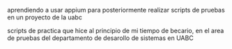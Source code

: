 aprendiendo a usar appium para posteriormente realizar scripts de pruebas en un proyecto de la uabc

scripts de practica que hice al principio de mi tiempo de becario, en el area de pruebas del departamento de desarollo de sistemas en UABC
